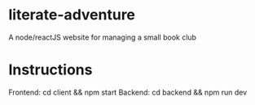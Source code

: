 # literate-adventure
A node/reactJS website for managing a small book club


# Instructions
Frontend: cd client && npm start
Backend: cd backend && npm run dev

